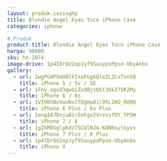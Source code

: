 ```yaml
---
layout: produk-casinghp
title: Blondie Angel Eyes Tuco iPhone Case
categories: iphone

# Produk
product-title: Blondie Angel Eyes Tuco iPhone Case
harga: 90000
sku: hn-2874
image-drive: 1p4IDr8U2opJyf9SauypoPpse-UbyAnbx
gallery:
  - url: 1wgPG4PSmU8lFIxaFGgkQle2L2CxTvnSB
    title: iPhone 5 / 5s / SE
  - url: 1Fny_ogxd3qwQiZxdBjsQSt36k375K2My
    title: iPhone 6 / 6s
  - url: 1VI98hBoVwvWxITQgmp0il95L18O_RO9Q
    title: iPhone 6 Plus / 6s Plus
  - url: 1engI67DnjuAirEmFgv2VrvssfOY_TPSW
    title: iPhone 7 / 8
  - url: 1gZkMOGglpKdz7SCQlNJA-KAN6sylGyvs
    title: iPhone 7 Plus / 8 Plus
  - url: 1p4IDr8U2opJyf9SauypoPpse-UbyAnbx
    title: iPhone X
---
```

